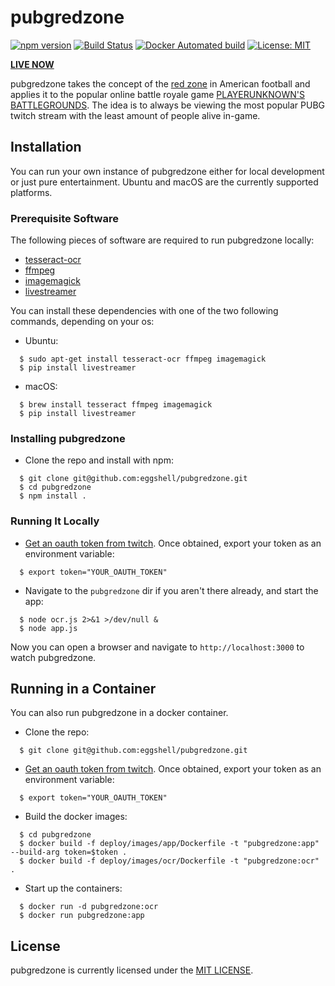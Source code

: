 # pubgredzone

[![npm version](https://badge.fury.io/js/pubgredzone.svg)](https://badge.fury.io/js/pubgredzone)
[![Build Status](https://travis-ci.org/eggshell/pubgredzone.svg?branch=master)](https://travis-ci.org/eggshell/pubgredzone)
[![Docker Automated build](https://img.shields.io/docker/automated/jrottenberg/ffmpeg.svg)](https://hub.docker.com/r/eggshell/pubgredzone/)
[![License: MIT](https://img.shields.io/badge/License-MIT-yellow.svg)](https://opensource.org/licenses/MIT)

[**LIVE NOW**](http://pubgred.zone)

pubgredzone takes the concept of the [red zone](https://en.wikipedia.org/wiki/Red_zone_(gridiron_football))
in American football and applies it to the popular online battle royale game
[PLAYERUNKNOWN'S BATTLEGROUNDS](https://www.playbattlegrounds.com/main.pu). The
idea is to always be viewing the most popular PUBG twitch stream with the least
amount of people alive in-game.

## Installation

You can run your own instance of pubgredzone either for local development
or just pure entertainment. Ubuntu and macOS are the currently supported
platforms.

### Prerequisite Software

The following pieces of software are required to run pubgredzone locally:

* [tesseract-ocr](https://github.com/tesseract-ocr/tesseract)
* [ffmpeg](https://ffmpeg.org/)
* [imagemagick](https://www.imagemagick.org/script/index.php)
* [livestreamer](https://github.com/chrippa/livestreamer)

You can install these dependencies with one of the two following commands,
depending on your os:

* Ubuntu:

```shell
  $ sudo apt-get install tesseract-ocr ffmpeg imagemagick
  $ pip install livestreamer
```

* macOS:

```shell
  $ brew install tesseract ffmpeg imagemagick
  $ pip install livestreamer
```

### Installing pubgredzone

* Clone the repo and install with npm:

```shell
  $ git clone git@github.com:eggshell/pubgredzone.git
  $ cd pubgredzone
  $ npm install .
```

### Running It Locally

* [Get an oauth token from twitch](https://dev.twitch.tv/docs/v5/guides/authentication/#getting-tokens).
  Once obtained, export your token as an environment variable:

```shell
  $ export token="YOUR_OAUTH_TOKEN"
```

* Navigate to the `pubgredzone` dir if you aren't there already, and start
  the app:

```shell
  $ node ocr.js 2>&1 >/dev/null &
  $ node app.js
```

Now you can open a browser and navigate to `http://localhost:3000` to watch
pubgredzone.

## Running in a Container

You can also run pubgredzone in a docker container.

* Clone the repo:

```shell
  $ git clone git@github.com:eggshell/pubgredzone.git
```

* [Get an oauth token from twitch](https://dev.twitch.tv/docs/v5/guides/authentication/#getting-tokens).
  Once obtained, export your token as an environment variable:

```shell
  $ export token="YOUR_OAUTH_TOKEN"
```

* Build the docker images:

```shell
  $ cd pubgredzone
  $ docker build -f deploy/images/app/Dockerfile -t "pubgredzone:app" --build-arg token=$token .
  $ docker build -f deploy/images/ocr/Dockerfile -t "pubgredzone:ocr" .
```

* Start up the containers:

```shell
  $ docker run -d pubgredzone:ocr
  $ docker run pubgredzone:app
```

## License

pubgredzone is currently licensed under the [MIT LICENSE](LICENSE).
